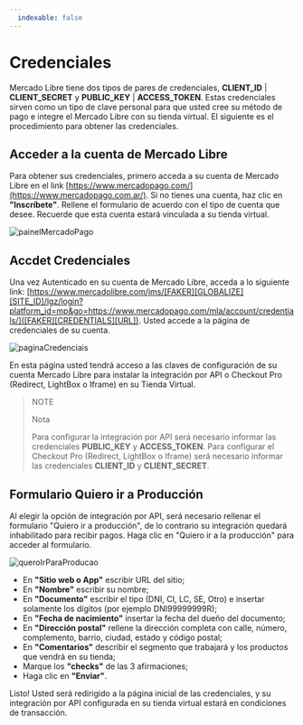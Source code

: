 ```yaml
---
  indexable: false
---
```


# Credenciales

Mercado Libre tiene dos tipos de pares de credenciales, **CLIENT_ID** | **CLIENT_SECRET** y **PUBLIC_KEY** | **ACCESS_TOKEN**. Estas credenciales sirven como un tipo de clave personal para que usted cree su método de pago e integre el Mercado Libre con su tienda virtual. El siguiente es el procedimiento para obtener las credenciales.

## Acceder a la cuenta de Mercado Libre

Para obtener sus credenciales, primero acceda a su cuenta de Mercado Libre en el link [https://www.mercadopago.com/](https://www.mercadopago.com.ar/).
Si no tienes una cuenta, haz clic en **"Inscríbete"**. Rellene el formulario de acuerdo con el tipo de cuenta que desee. Recuerde que esta cuenta estará vinculada a su tienda virtual.

![painelMercadoPago](/images/painelMercadoPago.gif)

## Accdet Credenciales

Una vez Autenticado en su cuenta de Mercado Libre, acceda a lo siguiente link: [https://www.mercadolibre.com/jms/[FAKER][GLOBALIZE][SITE_ID]/lgz/login?platform_id=mp&go=https://www.mercadopago.com/mla/account/credentials/]([FAKER][CREDENTIALS][URL]).
Usted accede a la página de credenciales de su cuenta.

![paginaCredenciais](/images/paginaCredenciais.gif)

En esta página usted tendrá acceso a las claves de configuración de su cuenta Mercado Libre para instalar la integración por API o Checkout Pro (Redirect, LightBox o Iframe) en su Tienda Virtual.

> NOTE
>
> Nota
>
> Para configurar la integración por API será necesario informar las credenciales **PUBLIC_KEY** y **ACCESS_TOKEN**.
> Para configurar el Checkout Pro (Redirect, LightBox o Iframe) será necesario informar las credenciales **CLIENT_ID** y **CLIENT_SECRET**.

## Formulario Quiero ir a Producción

Al elegir la opción de integración por API, será necesario rellenar el formulario "Quiero ir a producción", de lo contrario su integración quedará inhabilitado para recibir pagos.
Haga clic en "Quiero ir a la producción" para acceder al formulario.

![queroIrParaProducao](/images/queroIrParaProducao.gif)

* En **"Sitio web o App"** escribir URL del sitio;
* En **"Nombre"** escribir su nombre;
* En **"Documento"** escribir el tipo (DNI, CI, LC, SE, Otro) e insertar solamente los dígitos (por ejemplo DNI99999999R);
* En **"Fecha de nacimiento"** insertar la fecha del dueño del documento;
* En **"Dirección postal"** rellene la dirección completa con calle, número, complemento, barrio, ciudad, estado y código postal;
* En **"Comentarios"** describir el segmento que trabajará y los productos que vendrá en su tienda;
* Marque los **"checks"** de las 3 afirmaciones;
* Haga clic en **"Enviar"**.

Listo! Usted será redirigido a la página inicial de las credenciales, y su integración por API configurada en su tienda virtual estará en condiciones de transacción.
